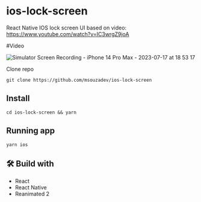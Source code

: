 # ios-lock-screen
React Native IOS lock screen UI  based on video: https://www.youtube.com/watch?v=IC3wrgZ9joA


#Video


![Simulator Screen Recording - iPhone 14 Pro Max - 2023-07-17 at 18 53 17](https://github.com/msouzadev/ios-lock-screen/assets/35267648/6823260d-1ae7-481a-a3ab-a77fdd886b37)



Clone repo

```
git clone https://github.com/msouzadev/ios-lock-screen
```

## Install

```
cd ios-lock-screen && yarn
```

## Running app

```
yarn ios
```

## 🛠️ Build with

- React
- React Native
- Reanimated 2
